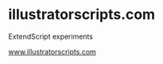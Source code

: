 # illustratorscripts.com
ExtendScript experiments


<a href="http://www.illustratorscripts.com">www.illustratorscripts.com</a>
